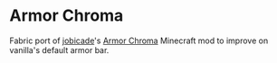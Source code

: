 # Armor Chroma

Fabric port of [jobicade](https://www.curseforge.com/members/jobicade/projects)'s [Armor Chroma](https://github.com/mccreery/armor-chroma) Minecraft mod to improve on vanilla's default armor bar.
